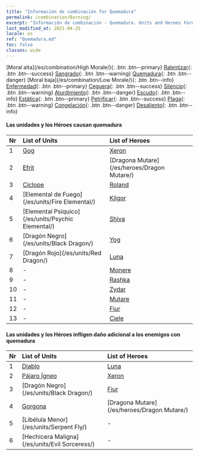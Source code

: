 ```yaml
---
title: "Información de combinación for Quemadura"
permalink: /combination/Burning/
excerpt: "Información de combinación - Quemadura. Units and Heroes Formation."
last_modified_at: 2021-04-25
locale: es
ref: "Quemadura.md"
toc: false
classes: wide
---
```


  [Moral alta](/es/combination/High Morale/){: .btn .btn--primary} [Ralentizar](/es/combination/Slow/){: .btn .btn--success} [Sangrado](/es/combination/Bleeding/){: .btn .btn--warning} [Quemadura](/es/combination/Burning/){: .btn .btn--danger} [Moral baja](/es/combination/Low Morale/){: .btn .btn--info} [Enfermedad](/es/combination/Disease/){: .btn .btn--primary} [Ceguera](/es/combination/Blind/){: .btn .btn--success} [Silencio](/es/combination/Silence/){: .btn .btn--warning} [Aturdimiento](/es/combination/Stun/){: .btn .btn--danger} [Escudo](/es/combination/Shield/){: .btn .btn--info} [Estática](/es/combination/Static/){: .btn .btn--primary} [Petrificar](/es/combination/Petrify/){: .btn .btn--success} [Plaga](/es/combination/Plague/){: .btn .btn--warning} [Congelación](/es/combination/Freeze/){: .btn .btn--danger} [Desaliento](/es/combination/Deterrence/){: .btn .btn--info} 


#### Las unidades y los Héroes causan quemadura

  | Nr |  List of Units  | List of Heroes | 
  |:---|:----------------|:---------------| 
  | 1 | [Gog](/es/units/Gog/) | [Xeron](/es/heroes/Xeron/) |
  | 2 | [Efrit](/es/units/Efreeti/) | [Dragona Mutare](/es/heroes/Dragon Mutare/) |
  | 3 | [Cíclope](/es/units/Cyclops/) | [Roland](/es/heroes/Roland/) |
  | 4 | [Elemental de Fuego](/es/units/Fire Elemental/) | [Kilgor](/es/heroes/Kilgor/) |
  | 5 | [Elemental Psíquico](/es/units/Psychic Elemental/) | [Shiva](/es/heroes/Shiva/) |
  | 6 | [Dragón Negro](/es/units/Black Dragon/) | [Yog](/es/heroes/Yog/) |
  | 7 | [Dragón Rojo](/es/units/Red Dragon/) | [Luna](/es/heroes/Luna/) |
  | 8 | - | [Monere](/es/heroes/Monere/) |
  | 9 | - | [Rashka](/es/heroes/Rashka/) |
  | 10 | - | [Zydar](/es/heroes/Zydar/) |
  | 11 | - | [Mutare](/es/heroes/Mutare/) |
  | 12 | - | [Fiur](/es/heroes/Fiur/) |
  | 13 | - | [Ciele](/es/heroes/Ciele/) |


#### Las unidades y los Héroes infligen daño adicional a los enemigos con quemadura

  | Nr |  List of Units  | List of Heroes | 
  |:---|:----------------|:---------------| 
  | 1 | [Diablo](/es/units/Devil/) | [Luna](/es/heroes/Luna/) |
  | 2 | [Pájaro Ígneo](/es/units/Firebird/) | [Xeron](/es/heroes/Xeron/) |
  | 3 | [Dragón Negro](/es/units/Black Dragon/) | [Fiur](/es/heroes/Fiur/) |
  | 4 | [Gorgona](/es/units/Gorgon/) | [Dragona Mutare](/es/heroes/Dragon Mutare/) |
  | 5 | [Libélula Menor](/es/units/Serpent Fly/) | - |
  | 6 | [Hechicera Maligna](/es/units/Evil Sorceress/) | - |
